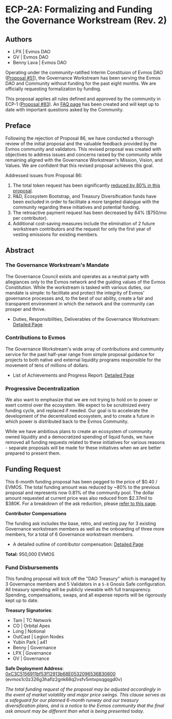 # ECP-2A: Formalizing and Funding the Governance Workstream (Rev. 2)

## Authors 
- LPX | Evmos DAO
- GV | Evmos DAO 
- Benny Lava | Evmos DAO

Operating under the community-ratified Interim Constituion of Evmos DAO ([Proposal #51](https://www.mintscan.io/evmos/proposals/51)), the Governance Workstream has been serving the Evmos DAO and Community without funding for the past eight months. We are officially requesting formalization by funding.

This proposal applies all rules defined and approved by the community in ECP-1 ([Proposal #83](https://www.mintscan.io/evmos/proposals/83)). An [FAQ page](https://github.com/EvmosGov/proposals/blob/main/ECP/2A/faq.md) has been created and will kept up to date with important questions asked by the Community.

## Preface 

Following the rejection of Proposal 86, we have conducted a thorough review of the initial proposal and the valuable feedback provided by the Evmos community and validators. This revised proposal was created with objectives to address issues and concerns raised by the community while remaining aligned with the Governance Workstream's Mission, Vision, and Values. We are confident that this revised proposal achieves this goal.

Addressed issues from Proposal 86:

1. The total token request has been significantly [reduced by 80% in this proposal](https://github.com/EvmosGov/proposals/blob/main/ECP/2A/revision.md).
2. R&D, Ecosystem Bootstrap, and Treasury Diversification funds have been excluded in order to facilitate a more targeted dialogue with the community regarding these initiatives and potential funding.
3. The retroactive payment request has been decreased by 64% ($750/mo per contributor).
4. Additional cost-saving measures include the elimination of 2 future workstream contributors and the request for only the first year of vesting emissions for existing members.

## Abstract

### The Governance Workstream's Mandate

The Governance Council exists and operates as a neutral party with allegiances only to the Evmos network and the guiding values of the Evmos Constitution. While the workstream is tasked with various duties, our mandate is simple: to facilitate and protect the integrity of Evmos' governance processes and, to the best of our ability, create a fair and transparent environment in which the network and the community can prosper and thrive.

- Duties, Responsibilities, Deliverables of the Governance Workstream: [Detailed Page](https://github.com/EvmosGov/proposals/blob/main/ECP/2A/duties.md)

### Contributions to Evmos

The Governance Workstream's wide array of contributions and community service for the past half-year range from simple proposal guidance for projects to both native and external liquidity programs responsible for the movement of tens of millions of dollars. 

- List of Achievements and Progress Report: [Detailed Page](https://github.com/EvmosGov/proposals/blob/main/ECP/2A/report.md)

### Progressive Decentralization 

We also want to emphasize that we are not trying to hold on to power or exert control over the ecosystem. We expect to be scrutinized every funding cycle, and replaced if needed. Our goal is to accelerate the development of the decentralized ecosystem, and to create a future in which power is distributed back to the Evmos Community.

While we have ambitious plans to create an ecosystem of community owned liquidity and a democratized spending of liquid funds, we have removed all funding requests related to these initiatives for various reasons - separate proposals will be made for these initiatives when we are better prepared to present them.

## Funding Request

This 6-month funding proposal has been pegged to the price of $0.40 / EVMOS. The total funding amount was reduced by ~80% to the previous proposal and represents now 0.81% of the community pool. The dollar amount requested at current price was also reduced from $2.37mil to $380K. For a breakdown of the ask reduction, please [refer to this page](https://github.com/EvmosGov/proposals/blob/main/ECP/2A/revision.md).

**Contributor Compensations**

The funding ask includes the base, retro, and vesting pay for 3 existing Governance workstream members as well as the onboarding of three more members, for a total of 6 Governance workstream members.
- A detailed outline of contributor compensation: [Detailed Page](https://github.com/EvmosGov/proposals/blob/main/ECP/2A/contributors.md)

**Total:** 950,000 EVMOS

### Fund Disbursements

This funding proposal will kick off the "DAO Treasury" which is managed by 3 Governance members and 5 Validators in a `5-8` Gnosis Safe configuration. All treasury spending will be publicly viewable with full transparency. Spending, compensations, swaps, and all expense reports will be rigorously kept up to date. 

**Treasury Signatories**:

- Tam | TC Network
- CO | Orbital Apes
- Long | Notional
- OutCast | Legion Nodes
- Yubin Park | a41
- Benny | Governance
- LPX | Governance
- GV | Governance

**Safe Deployment Address**: [0xC3C5156911bf53f12913b68E0532096536B30600](https://safe.evmos.org/evmos:0xC3C5156911bf53f12913b68E0532096536B30600) (evmos1c0z326g3haflz2gnk68q2vsfv5mtxpsqgqgd0v)

*The total funding request of the proposal may be adjusted accordingly in the event of market volatility and major price swings. This clause serves as a safeguard for our planned 6-month runway and our treasury diversification plans, and is a notice to the Evmos community that the final ask amount may be different than what is being presented today.*